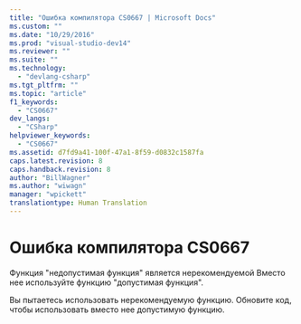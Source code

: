 ```yaml
---
title: "Ошибка компилятора CS0667 | Microsoft Docs"
ms.custom: ""
ms.date: "10/29/2016"
ms.prod: "visual-studio-dev14"
ms.reviewer: ""
ms.suite: ""
ms.technology: 
  - "devlang-csharp"
ms.tgt_pltfrm: ""
ms.topic: "article"
f1_keywords: 
  - "CS0667"
dev_langs: 
  - "CSharp"
helpviewer_keywords: 
  - "CS0667"
ms.assetid: d7fd9a41-100f-47a1-8f59-d0832c1587fa
caps.latest.revision: 8
caps.handback.revision: 8
author: "BillWagner"
ms.author: "wiwagn"
manager: "wpickett"
translationtype: Human Translation
---
```

# Ошибка компилятора CS0667
Функция "недопустимая функция" является нерекомендуемой Вместо нее используйте функцию "допустимая функция".  
  
 Вы пытаетесь использовать нерекомендуемую функцию. Обновите код, чтобы использовать вместо нее допустимую функцию.